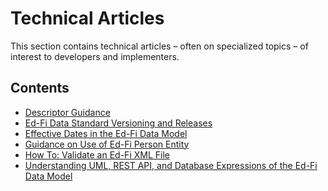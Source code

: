 # Technical Articles

This section contains technical articles – often on specialized topics – of
interest to developers and implementers.  

## Contents

* [Descriptor Guidance](./descriptor-guidance.md)
* [Ed-Fi Data Standard Versioning and
    Releases](./ed-fi-data-standard-versioning-and-releases.md)
* [Effective Dates in the Ed-Fi Data
    Model](./effective-dates-in-the-ed-fi-data-model.md)
* [Guidance on Use of Ed-Fi Person
    Entity](./guidance-on-use-of-ed-fi-person-entity.md)
* [How To: Validate an Ed-Fi XML File](./how-to-validate-an-ed-fi-xml-file.md)
* [Understanding UML, REST API, and Database Expressions of the Ed-Fi Data
    Model](./understanding-uml-rest-api-and-database-expressions-of-the-ed-fi-data-model.md)
